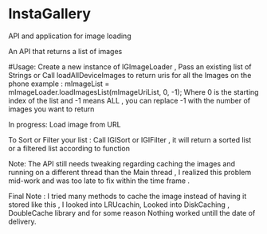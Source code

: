 # InstaGallery
API and application for image loading 

An API that returns a list of images

#Usage:
Create a new instance of IGImageLoader , Pass an existing list of Strings or Call loadAllDeviceImages to return uris for all the Images on the phone
example : mImageList = mImageLoader.loadImagesList(mImageUriList, 0, -1); Where 0 is the starting index of the list and -1 means ALL , you can replace -1 with the number of images
you want to return

In progress: Load image from  URL

To Sort or Filter your list : Call IGISort or IGIFilter , it will return a sorted list or a filtered list according to function

Note: The API still needs tweaking regarding caching the images and running on a different thread than the Main thread ,
I realized this problem mid-work and was too late to fix within the time frame .

Final Note : I tried many methods to cache the image instead of having it stored like this , I looked into LRUcachin, Looked into DiskCaching , DoubleCache library and for some reason
Nothing worked untill the date of delivery.


